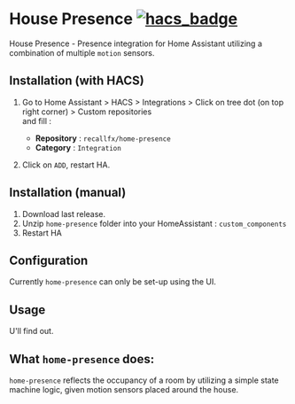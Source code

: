 # House Presence [![hacs_badge](https://img.shields.io/badge/HACS-Custom-41BDF5.svg?style=for-the-badge)](https://github.com/hacs/integration)
House Presence - Presence integration for Home Assistant utilizing a combination of multiple `motion` sensors.

## Installation (with HACS)

1. Go to Home Assistant > HACS > Integrations > Click on tree dot (on top right corner) > Custom repositories \
and fill :
   * **Repository** :  `recallfx/home-presence`
   * **Category** : `Integration` 

2. Click on `ADD`, restart HA.

## Installation (manual)
1. Download last release.
2. Unzip `home-presence` folder into your HomeAssistant : `custom_components`
3. Restart HA

## Configuration
Currently `home-presence` can only be set-up using the UI.

## Usage
U'll find out.

## What `home-presence` does:
`home-presence` reflects the occupancy of a room by utilizing a simple state machine logic, given motion sensors placed around the house.
